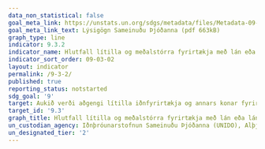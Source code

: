 ```yaml
---
data_non_statistical: false
goal_meta_link: https://unstats.un.org/sdgs/metadata/files/Metadata-09-03-02.pdf
goal_meta_link_text: Lýsigögn Sameinuðu Þjóðanna (pdf 663kB)
graph_type: line
indicator: 9.3.2
indicator_name: Hlutfall lítilla og meðalstórra fyrirtækja með lán eða lánalínu.
indicator_sort_order: 09-03-02
layout: indicator
permalink: /9-3-2/
published: true
reporting_status: notstarted
sdg_goal: '9'
target: Aukið verði aðgengi lítilla iðnfyrirtækja og annars konar fyrirtækja, einkum í þróunarlöndum, að fjármálaþjónustu, meðal annars að hagstæðum lánum. Einnig verði þáttur þeirra í verðmætakeðjum og á mörkuðum aukinn.  
target_id: '9.3'
graph_title: Hlutfall lítilla og meðalstórra fyrirtækja með lán eða lánalínu.
un_custodian_agency: Iðnþróunarstofnun Sameinuðu Þjóðanna (UNIDO), Alþjóðabankinn (World Bank)
un_designated_tier: '2'
---
```

